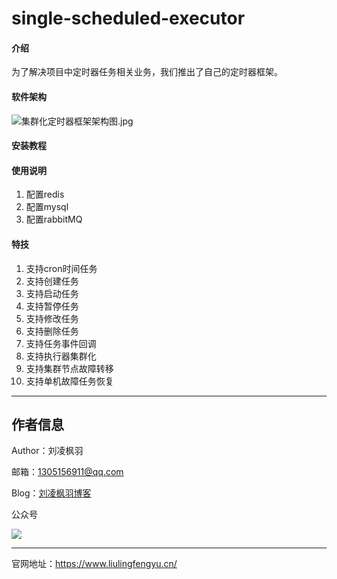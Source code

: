 # single-scheduled-executor

#### 介绍

为了解决项目中定时器任务相关业务，我们推出了自己的定时器框架。

#### 软件架构

![集群化定时器框架架构图.jpg](https://resource.liulingfengyu.cn/img/集群化定时器框架架构图.jpg)

#### 安装教程

#### 使用说明

1. 配置redis
2. 配置mysql
3. 配置rabbitMQ

#### 特技

1. 支持cron时间任务
2. 支持创建任务
3. 支持启动任务
4. 支持暂停任务
5. 支持修改任务
6. 支持删除任务
7. 支持任务事件回调
8. 支持执行器集群化
9. 支持集群节点故障转移
10. 支持单机故障任务恢复

---

## 作者信息

Author：刘凌枫羽

邮箱：1305156911@qq.com

Blog：[刘凌枫羽博客](https://blog.csdn.net/qq_38036909?type=blog)

公众号

[![](https://resource.liulingfengyu.cn/img/公众号二维码.jpg)](https://mp.weixin.qq.com/s?__biz=MzkxNDI2OTM0Nw==&amp;mid=2247483939&amp;idx=1&amp;sn=ee8438a9047d92798765cd502820c67c&amp;chksm=c171b7eff6063ef9a41b34f61ff6ac8c73259917505eb5d9a5b9a17e9ab3653da999e48a98d5&token=418204643&lang=zh_CN#rd)

---

官网地址：https://www.liulingfengyu.cn/